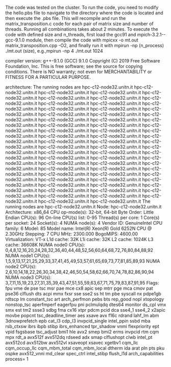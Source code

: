 The code was tested on the cluster. To run the code, you need to modify the hello.pbs file to navigate to the directory where the code is located and then execute the .pbs file.
This will recompile and run the matrix_transposition.c code for each pair of matrix size and number of threads. Running all combinations takes about 2 minutes. To execute the code with defined 
size and n_threads, first load the gcc91 and mpich-3.2.1--gcc-9.1.0 module, then compile the code with mpicxx -o mt.out matrix_transposition.cpp -O2, and finally run it with mpirun -np (n_process) ./mt.out (size), e.g.,mpirun -np 4 ./mt.out 1024

compiler version:
g++-9.1.0 (GCC) 9.1.0
Copyright (C) 2019 Free Software Foundation, Inc.
This is free software; see the source for copying conditions.  There is NO
warranty; not even for MERCHANTABILITY or FITNESS FOR A PARTICULAR PURPOSE.


architecture:
The running nodes are hpc-c12-node32.unitn.it hpc-c12-node32.unitn.it hpc-c12-node32.unitn.it hpc-c12-node32.unitn.it hpc-c12-node32.unitn.it hpc-c12-node32.unitn.it hpc-c12-node32.unitn.it hpc-c12-node32.unitn.it hpc-c12-node32.unitn.it hpc-c12-node32.unitn.it hpc-c12-node32.unitn.it hpc-c12-node32.unitn.it hpc-c12-node32.unitn.it hpc-c12-node32.unitn.it hpc-c12-node32.unitn.it hpc-c12-node32.unitn.it hpc-c12-node32.unitn.it hpc-c12-node32.unitn.it hpc-c12-node32.unitn.it hpc-c12-node32.unitn.it hpc-c12-node32.unitn.it hpc-c12-node32.unitn.it hpc-c12-node32.unitn.it hpc-c12-node32.unitn.it hpc-c12-node32.unitn.it hpc-c12-node32.unitn.it hpc-c12-node32.unitn.it hpc-c12-node32.unitn.it hpc-c12-node32.unitn.it hpc-c12-node32.unitn.it hpc-c12-node32.unitn.it hpc-c12-node32.unitn.it hpc-c12-node32.unitn.it hpc-c12-node32.unitn.it hpc-c12-node32.unitn.it hpc-c12-node32.unitn.it hpc-c12-node32.unitn.it hpc-c12-node32.unitn.it hpc-c12-node32.unitn.it hpc-c12-node32.unitn.it hpc-c12-node32.unitn.it hpc-c12-node32.unitn.it hpc-c12-node32.unitn.it hpc-c12-node32.unitn.it hpc-c12-node32.unitn.it hpc-c12-node32.unitn.it hpc-c12-node32.unitn.it hpc-c12-node32.unitn.it hpc-c12-node32.unitn.it hpc-c12-node32.unitn.it hpc-c12-node32.unitn.it hpc-c12-node32.unitn.it hpc-c12-node32.unitn.it hpc-c12-node32.unitn.it hpc-c12-node32.unitn.it hpc-c12-node32.unitn.it hpc-c12-node32.unitn.it hpc-c12-node32.unitn.it hpc-c12-node32.unitn.it hpc-c12-node32.unitn.it hpc-c12-node32.unitn.it hpc-c12-node32.unitn.it hpc-c12-node32.unitn.it hpc-c12-node32.unitn.it
The running nodes are hpc-c12-node32.unitn.it
Node: hpc-c12-node32.unitn.it
Architecture:          x86_64
CPU op-mode(s):        32-bit, 64-bit
Byte Order:            Little Endian
CPU(s):                96
On-line CPU(s) list:   0-95
Thread(s) per core:    1
Core(s) per socket:    24
Socket(s):             4
NUMA node(s):          4
Vendor ID:             GenuineIntel
CPU family:            6
Model:                 85
Model name:            Intel(R) Xeon(R) Gold 6252N CPU @ 2.30GHz
Stepping:              7
CPU MHz:               2300.000
BogoMIPS:              4600.00
Virtualization:        VT-x
L1d cache:             32K
L1i cache:             32K
L2 cache:              1024K
L3 cache:              36608K
NUMA node0 CPU(s):     0,4,8,12,16,20,24,28,32,36,40,44,48,52,56,60,64,68,72,76,80,84,88,92
NUMA node1 CPU(s):     1,5,9,13,17,21,25,29,33,37,41,45,49,53,57,61,65,69,73,77,81,85,89,93
NUMA node2 CPU(s):     2,6,10,14,18,22,26,30,34,38,42,46,50,54,58,62,66,70,74,78,82,86,90,94
NUMA node3 CPU(s):     3,7,11,15,19,23,27,31,35,39,43,47,51,55,59,63,67,71,75,79,83,87,91,95
Flags:                 fpu vme de pse tsc msr pae mce cx8 apic sep mtrr pge mca cmov pat pse36 clflush dts acpi mmx fxsr sse sse2 ss ht tm pbe syscall nx pdpe1gb rdtscp lm constant_tsc art arch_perfmon pebs bts rep_good nopl xtopology nonstop_tsc aperfmperf eagerfpu pni pclmulqdq dtes64 monitor ds_cpl vmx smx est tm2 ssse3 sdbg fma cx16 xtpr pdcm pcid dca sse4_1 sse4_2 x2apic movbe popcnt tsc_deadline_timer aes xsave avx f16c rdrand lahf_lm abm 3dnowprefetch epb cat_l3 cdp_l3 invpcid_single intel_ppin ssbd mba rsb_ctxsw ibrs ibpb stibp ibrs_enhanced tpr_shadow vnmi flexpriority ept vpid fsgsbase tsc_adjust bmi1 hle avx2 smep bmi2 erms invpcid rtm cqm mpx rdt_a avx512f avx512dq rdseed adx smap clflushopt clwb intel_pt avx512cd avx512bw avx512vl xsaveopt xsavec xgetbv1 cqm_llc cqm_occup_llc cqm_mbm_total cqm_mbm_local dtherm ida arat pln pts pku ospke avx512_vnni md_clear spec_ctrl intel_stibp flush_l1d arch_capabilities
process= 1
